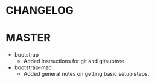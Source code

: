 CHANGELOG
========

MASTER
======
* bootstrap
    - Added instructions for git and gitsubtree.
* bootstrap-mac
    - Added general notes on getting basic setup steps.
